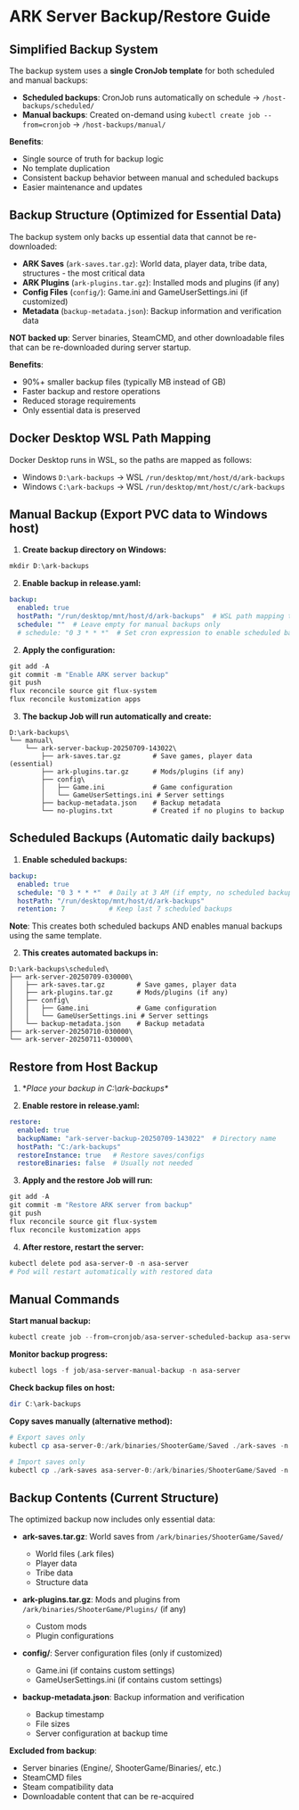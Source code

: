 # ARK Server Backup/Restore Guide

## Simplified Backup System

The backup system uses a **single CronJob template** for both scheduled and manual backups:

- **Scheduled backups**: CronJob runs automatically on schedule → `/host-backups/scheduled/`
- **Manual backups**: Created on-demand using `kubectl create job --from=cronjob` → `/host-backups/manual/`

**Benefits**:
- Single source of truth for backup logic
- No template duplication
- Consistent backup behavior between manual and scheduled backups
- Easier maintenance and updates

## Backup Structure (Optimized for Essential Data)

The backup system only backs up essential data that cannot be re-downloaded:

- **ARK Saves** (`ark-saves.tar.gz`): World data, player data, tribe data, structures - the most critical data
- **ARK Plugins** (`ark-plugins.tar.gz`): Installed mods and plugins (if any)
- **Config Files** (`config/`): Game.ini and GameUserSettings.ini (if customized)
- **Metadata** (`backup-metadata.json`): Backup information and verification data

**NOT backed up**: Server binaries, SteamCMD, and other downloadable files that can be re-downloaded during server startup.

**Benefits**:

- 90%+ smaller backup files (typically MB instead of GB)
- Faster backup and restore operations
- Reduced storage requirements
- Only essential data is preserved

## Docker Desktop WSL Path Mapping

Docker Desktop runs in WSL, so the paths are mapped as follows:

- Windows `D:\ark-backups` → WSL `/run/desktop/mnt/host/d/ark-backups`
- Windows `C:\ark-backups` → WSL `/run/desktop/mnt/host/c/ark-backups`

## Manual Backup (Export PVC data to Windows host)

1. **Create backup directory on Windows:**

```powershell
mkdir D:\ark-backups
```

2. **Enable backup in release.yaml:**

```yaml
backup:
  enabled: true
  hostPath: "/run/desktop/mnt/host/d/ark-backups"  # WSL path mapping to D:\ark-backups
  schedule: ""  # Leave empty for manual backups only
  # schedule: "0 3 * * *"  # Set cron expression to enable scheduled backups
```

2. **Apply the configuration:**

```powershell
git add -A
git commit -m "Enable ARK server backup"
git push
flux reconcile source git flux-system
flux reconcile kustomization apps
```

3. **The backup Job will run automatically and create:**

```
D:\ark-backups\
└── manual\
    └── ark-server-backup-20250709-143022\
        ├── ark-saves.tar.gz        # Save games, player data (essential)
        ├── ark-plugins.tar.gz      # Mods/plugins (if any)
        ├── config\
        │   ├── Game.ini            # Game configuration
        │   └── GameUserSettings.ini # Server settings
        ├── backup-metadata.json    # Backup metadata
        └── no-plugins.txt          # Created if no plugins to backup
```

## Scheduled Backups (Automatic daily backups)

1. **Enable scheduled backups:**

```yaml
backup:
  enabled: true
  schedule: "0 3 * * *"  # Daily at 3 AM (if empty, no scheduled backups)
  hostPath: "/run/desktop/mnt/host/d/ark-backups"
  retention: 7           # Keep last 7 scheduled backups
```

**Note**: This creates both scheduled backups AND enables manual backups using the same template.

2. **This creates automated backups in:**

```
D:\ark-backups\scheduled\
├── ark-server-20250709-030000\
│   ├── ark-saves.tar.gz        # Save games, player data
│   ├── ark-plugins.tar.gz      # Mods/plugins (if any)
│   ├── config\
│   │   ├── Game.ini            # Game configuration
│   │   └── GameUserSettings.ini # Server settings
│   └── backup-metadata.json    # Backup metadata
├── ark-server-20250710-030000\
└── ark-server-20250711-030000\
```

## Restore from Host Backup

1. **Place your backup in C:\ark-backups\**

2. **Enable restore in release.yaml:**

```yaml
restore:
  enabled: true
  backupName: "ark-server-backup-20250709-143022"  # Directory name
  hostPath: "C:/ark-backups"
  restoreInstance: true   # Restore saves/configs
  restoreBinaries: false  # Usually not needed
```

3. **Apply and the restore Job will run:**

```powershell
git add -A
git commit -m "Restore ARK server from backup"
git push
flux reconcile source git flux-system
flux reconcile kustomization apps
```

4. **After restore, restart the server:**

```powershell
kubectl delete pod asa-server-0 -n asa-server
# Pod will restart automatically with restored data
```

## Manual Commands

**Start manual backup:**

```powershell
kubectl create job --from=cronjob/asa-server-scheduled-backup asa-server-manual-backup -n asa-server
```

**Monitor backup progress:**

```powershell
kubectl logs -f job/asa-server-manual-backup -n asa-server
```

**Check backup files on host:**

```powershell
dir C:\ark-backups
```

**Copy saves manually (alternative method):**

```powershell
# Export saves only
kubectl cp asa-server-0:/ark/binaries/ShooterGame/Saved ./ark-saves -n asa-server

# Import saves only  
kubectl cp ./ark-saves asa-server-0:/ark/binaries/ShooterGame/Saved -n asa-server
```

## Backup Contents (Current Structure)

The optimized backup now includes only essential data:

- **ark-saves.tar.gz**: World saves from `/ark/binaries/ShooterGame/Saved/`
  - World files (.ark files)
  - Player data
  - Tribe data
  - Structure data
  
- **ark-plugins.tar.gz**: Mods and plugins from `/ark/binaries/ShooterGame/Plugins/` (if any)
  - Custom mods
  - Plugin configurations
  
- **config/**: Server configuration files (only if customized)
  - Game.ini (if contains custom settings)
  - GameUserSettings.ini (if contains custom settings)
  
- **backup-metadata.json**: Backup information and verification
  - Backup timestamp
  - File sizes
  - Server configuration at backup time

**Excluded from backup**:

- Server binaries (Engine/, ShooterGame/Binaries/, etc.)
- SteamCMD files
- Steam compatibility data
- Downloadable content that can be re-acquired
